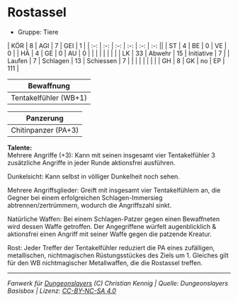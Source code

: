 # Rostassel  
- Gruppe: Tiere  

| KÖR    | 8  | AGI      | 7  | GEI        | 1   |
| :-: | :-: | :-: | :-: | :-: | :-: ||
| ST     | 4  | BE       | 0  | VE         | 0   |
| HÄ     | 4  | GE       | 0  | AU         | 0   |
|        |    |          |    |            |     |
| LK     | 33 | Abwehr   | 15 | Initiative | 7   |
| Laufen | 7  | Schlagen | 13 | Schiessen  | 7   |
|        |    |          |    |            |     |
| GH     | 8  | GK       | no | EP         | 111 |


| Bewaffnung |
| --- |
| Tentakelfühler (WB+1) |


| Panzerung |
| --- |
| Chitinpanzer (PA+3) |


**Talente:**  
Mehrere Angriffe (+3): Kann mit seinen insgesamt vier Tentakelfühler 3 zusätzliche Angriffe in jeder Runde aktionsfrei ausführen.

Dunkelsicht: Kann selbst in völliger Dunkelheit noch sehen.

Mehrere Angriffsglieder: Greift mit insgesamt vier Tentakelfühlern an, die Gegner bei einem erfolgreichen Schlagen-Immersieg abtrennen/zertrümmern, wodurch die Angriffszahl sinkt.

Natürliche Waffen: Bei einem Schlagen-Patzer gegen einen Bewaffneten wird dessen Waffe getroffen. Der Angegriffene würfelt augenblicklich & aktionsfrei einen Angriff mit seiner Waffe gegen die patzende Kreatur.

Rost: Jeder Treffer der Tentakelfühler reduziert die PA eines zufälligen, metallischen, nichtmagischen Rüstungsstückes des Ziels um 1. Gleiches gilt für den WB nichtmagischer Metallwaffen, die die Rostassel treffen.





___
*Fanwerk für [Dungeonslayers](https://www.dungeonslayers.net/) (C) Christian Kennig | Quelle: Dungeonslayers Basisbox | Lizenz: [CC-BY-NC-SA 4.0](https://creativecommons.org/licenses/by-nc-sa/4.0/deed.de)*
